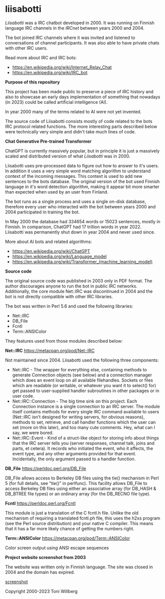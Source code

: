 # liisabotti

_Liisabotti_ was a IRC chatbot developed in 2000. It was running on Finnish language IRC channels in the _IRCnet_ between years 2000 and 2004.

The bot joined IRC channels where it was invited and listened to conversations of channel participants. It was also able to have private chats with other IRC users.

Read more about IRC and IRC bots:
- https://en.wikipedia.org/wiki/Internet_Relay_Chat
- https://en.wikipedia.org/wiki/IRC_bot

**Purpose of this repository**

This project has been made public to preserve a piece of IRC history and also to showcase an early days implementation of something that nowadays (in 2023) could be called artificial intelligence (AI). 

In year 2000 many of the terms related to AI were not yet invented.

The source code of Liisabotti consists mostly of code related to the bots IRC protocol related functions. The more interesting parts described below were technically very simple and didn't take much lines of code.


**Chat Generative Pre-trained Transformer**

ChatGPT is currently massively popular, but in principle it is just a massively scaled and distributed version of what _Liisabotti_ was in 2000.

Liisabotti uses pre-processed data to figure out how to answer to it's users. In addition it uses a very simple word matching algorithm to understand context of the incoming messages. This context is used to add new sentences to the bots database. The original version of the bot used Finnish language in it's word detection algorithm, making it appear bit more smarter than expected when used by an user from Finland.

The bot runs as a single process and uses a single on-disk database, therefore every user who interacted with the bot between years 2000 and 2004 participated in training the bot.

In May 2000 the database had 334654 words or 15023 sentences, mostly in Finnish. In comparison, ChatGPT had 17 trillion words in year 2022. Liisabotti was permanently shut down in year 2004 and never used since.


More about AI bots and related algorithms:
- https://en.wikipedia.org/wiki/ChatGPT
- https://en.wikipedia.org/wiki/Language_model
- https://en.wikipedia.org/wiki/Transformer_(machine_learning_model)




**Source code**

The original source code was published in 2003 only in PDF format. The author discourages anyone to run the bot in public IRC networks. Additionally, the core module Net::IRC was discontinued in 2004 and the bot is not directly compatible with other IRC libraries.

The bot was written in Perl 5.6 and used the following libraries:
- Net::IRC
- DB_File
- Fcntl
- Term::ANSIColor

They features used from those modules described below:

**Net::IRC**
https://metacpan.org/pod/Net::IRC

Not maintained since 2004. Liisabotti used the following three components:

- Net::IRC - The wrapper for everything else, containing methods to generate Connection objects (see below) and a connection manager which does an event loop on all available filehandles. Sockets or files which are readable (or writable, or whatever you want it to select() for) get passed to user-supplied handler subroutines in other packages or in user code.
- Net::IRC::Connection - The big time sink on this project. Each Connection instance is a single connection to an IRC server. The module itself contains methods for every single IRC command available to users (Net::IRC isn't designed for writing servers, for obvious reasons), methods to set, retrieve, and call handler functions which the user can set (more on this later), and too many cute comments. Hey, what can I say, we were bored.
- Net::IRC::Event - Kind of a struct-like object for storing info about things that the IRC server tells you (server responses, channel talk, joins and parts, et cetera). It records who initiated the event, who it affects, the event type, and any other arguments provided for that event. Incidentally, the only argument passed to a handler function.



**DB_File**
https://perldoc.perl.org/DB_File

DB_File allows access to Berkeley DB files using the tie() mechanism in Perl 5 (for full details, see "tie()" in perlfunc). This facility allows DB_File to access Berkeley DB files using either an associative array (for DB_HASH & DB_BTREE file types) or an ordinary array (for the DB_RECNO file type).


**Fcntl**
https://perldoc.perl.org/Fcntl

This module is just a translation of the C fcntl.h file. Unlike the old mechanism of requiring a translated fcntl.ph file, this uses the h2xs program (see the Perl source distribution) and your native C compiler. This means that it has a far more likely chance of getting the numbers right.

**Term::ANSIColor**
https://metacpan.org/pod/Term::ANSIColor

Color screen output using ANSI escape sequences



**Project website screenshot from 2003**

The website was written only in Finnish language. The site was closed in 2004 and the domain has expired.

[screenshot](liisabotti-website-screenshot-2003-07-09.png)

Copyright 2000-2023 Toni Willberg



